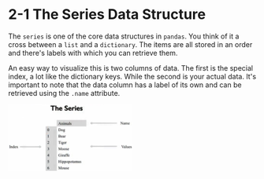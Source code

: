 # 2-1 The Series Data Structure

The `series` is one of the core data structures in `pandas`. You think of it a cross between a `list` and a `dictionary`. The items are all stored in an order and there's labels with which you can retrieve them.

An easy way to visualize this is two columns of data. The first is the special index, a lot like the dictionary keys. While the second is your actual data. It's important to note that the data column has a label of its own and can be retrieved using the `.name` attribute.

<img src="https://github.com/siyinghan/Notes/raw/master/Applied%20Data%20Science%20with%20Python%20(Coursera%20Specialization)/01%20Introduction%20to%20Data%20Science%20in%20Python/Image/002.png" alt="001" width="50%"/>
